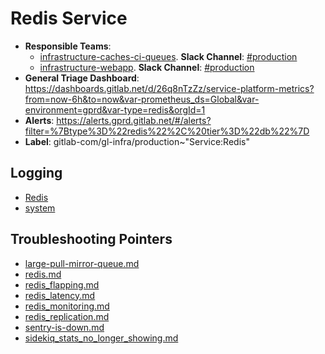 <!-- MARKER: do not edit this section directly. Edit services/service-catalog.yml then run scripts/generate-docs -->
#  Redis Service

* **Responsible Teams**:
  * [infrastructure-caches-ci-queues](https://about.gitlab.com/handbook/engineering/infrastructure/team/reliability/). **Slack Channel**: [#production](https://gitlab.slack.com/archives/production)
  * [infrastructure-webapp](https://about.gitlab.com/handbook/engineering/infrastructure/team/reliability/). **Slack Channel**: [#production](https://gitlab.slack.com/archives/production)
* **General Triage Dashboard**: https://dashboards.gitlab.net/d/26q8nTzZz/service-platform-metrics?from=now-6h&to=now&var-prometheus_ds=Global&var-environment=gprd&var-type=redis&orgId=1
* **Alerts**: https://alerts.gprd.gitlab.net/#/alerts?filter=%7Btype%3D%22redis%22%2C%20tier%3D%22db%22%7D
* **Label**: gitlab-com/gl-infra/production~"Service:Redis"

## Logging

* [Redis](https://log.gprd.gitlab.net/goto/27a6bf4e347ef9da754f06eb0a54aedc)
* [system](https://log.gprd.gitlab.net/goto/e107ce00a9adede2e130d0c8ec1a2ac7)

## Troubleshooting Pointers

* [large-pull-mirror-queue.md](large-pull-mirror-queue.md)
* [redis.md](redis.md)
* [redis_flapping.md](redis_flapping.md)
* [redis_latency.md](redis_latency.md)
* [redis_monitoring.md](redis_monitoring.md)
* [redis_replication.md](redis_replication.md)
* [sentry-is-down.md](sentry-is-down.md)
* [sidekiq_stats_no_longer_showing.md](sidekiq_stats_no_longer_showing.md)
<!-- END_MARKER -->
